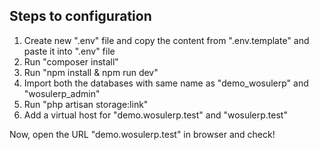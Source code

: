 
## Steps to configuration

1. Create new ".env" file and copy the content from ".env.template" and paste it into ".env" file
2. Run "composer install"
3. Run "npm install & npm run dev"
4. Import both the databases with same name as "demo_wosulerp" and "wosulerp_admin"
5. Run "php artisan storage:link"
6. Add a virtual host for "demo.wosulerp.test" and "wosulerp.test"

Now, open the URL "demo.wosulerp.test" in browser and check!